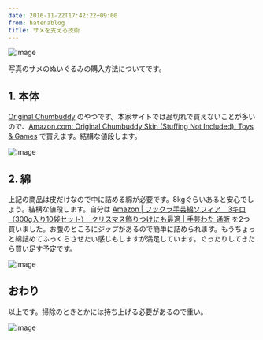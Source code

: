 ```yaml
---
date: 2016-11-22T17:42:22+09:00
from: hatenablog
title: サメを支える技術
---
```

![image](https://cloud.githubusercontent.com/assets/111689/20516268/15d39f0a-b0d9-11e6-8d7b-19635fad8cb3.png)

写真のサメのぬいぐるみの購入方法についてです。

## 1. 本体

[Original Chumbuddy](http://www.chumbuddy.com/original-chumbuddy-skin-stuffing-not-included/) のやつです。本家サイトでは品切れで買えないことが多いので、[Amazon.com: Original Chumbuddy Skin (Stuffing Not Included): Toys & Games](https://www.amazon.com/gp/product/B00KDKTWZG/ref=od_aui_detailpages00?ie=UTF8&psc=1) で買えます。結構な値段します。

![image](https://cloud.githubusercontent.com/assets/111689/20516574/67eaefea-b0da-11e6-9298-27e4cff50e5d.png)

## 2. 綿

上記の商品は皮だけなので中に詰める綿が必要です。8kgぐらいあると安心でしょう。結構な値段します。自分は [Amazon | フックラ手芸綿ソフィア　3キロ（300g入り10袋セット）　クリスマス飾りつけにも最適 | 手芸わた 通販](http://amzn.to/2f1wt9H) を2つ買いました。お腹のところにジップがあるので簡単に詰められます。もうちょっと綿詰めてふっくらさせたい感じもしますが満足しています。ぐったりしてきたら買い足す予定です。

![image](https://cloud.githubusercontent.com/assets/111689/20516596/7e4615d0-b0da-11e6-98af-297dd168fc3e.png)

## おわり

以上です。掃除のときとかには持ち上げる必要があるので重い。

![image](https://cloud.githubusercontent.com/assets/111689/20516331/6a472c14-b0d9-11e6-925e-d94b29fff5e8.png)


